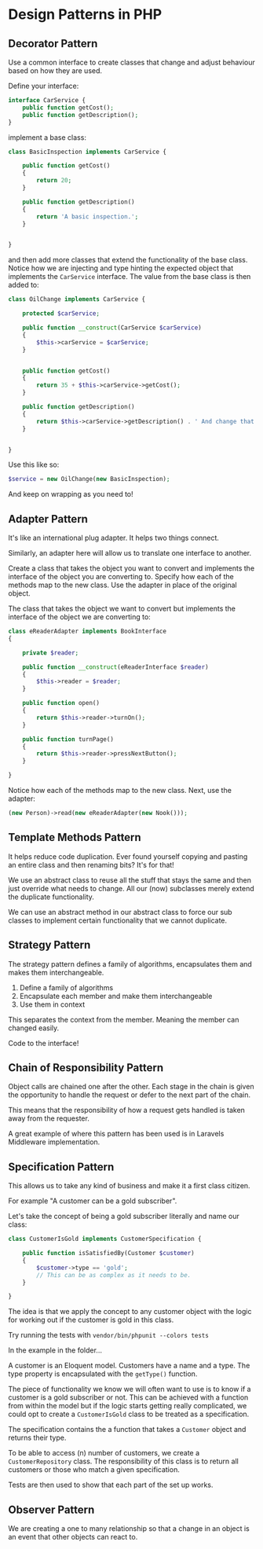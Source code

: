# Design Patterns in PHP #
## Decorator Pattern ##
Use a common interface to create classes that change and adjust behaviour based on how they are used.

Define your interface:
```php
interface CarService {
    public function getCost();
    public function getDescription();
}
```

implement a base class:
```php
class BasicInspection implements CarService {

    public function getCost()
    {
        return 20;
    }

    public function getDescription()
    {
        return 'A basic inspection.';
    }


}
```

and then add more classes that extend the functionality of the base class. Notice how we are injecting and type hinting
the expected object that implements the `CarService` interface. The value from the base class is then added to:
```php
class OilChange implements CarService {

    protected $carService;

    public function __construct(CarService $carService)
    {
        $this->carService = $carService;
    }


    public function getCost()
    {
        return 35 + $this->carService->getCost();
    }

    public function getDescription()
    {
        return $this->carService->getDescription() . ' And change that oil!';
    }


}
```

Use this like so:
```php
$service = new OilChange(new BasicInspection);
```

And keep on wrapping as you need to!

## Adapter Pattern ##
It's like an international plug adapter. It helps two things connect.

Similarly, an adapter here will allow us to translate one interface to another.

Create a class that takes the object you want to convert and implements the interface of the object you are converting to. 
Specify how each of the methods map to the new class. Use the adapter in place of the original object.

The class that takes the object we want to convert but implements the interface of the object we are converting to:
```php
class eReaderAdapter implements BookInterface
{

    private $reader;

    public function __construct(eReaderInterface $reader)
    {
        $this->reader = $reader;
    }

    public function open()
    {
        return $this->reader->turnOn();
    }

    public function turnPage()
    {
        return $this->reader->pressNextButton();
    }

}
```
Notice how each of the methods map to the new class. Next, use the adapter:
```php
(new Person)->read(new eReaderAdapter(new Nook()));
```

## Template Methods Pattern ##
It helps reduce code duplication. Ever found yourself copying and pasting an entire class and then renaming bits? 
It's for that!

We use an abstract class to reuse all the stuff that stays the same and then just override what needs to change.
All our (now) subclasses merely extend the duplicate functionality.

We can use an abstract method in our abstract class to force our sub classes to implement certain functionality that we 
cannot duplicate.

## Strategy Pattern ##
The strategy pattern defines a family of algorithms, encapsulates them and makes them interchangeable.

1. Define a family of algorithms
2. Encapsulate each member and make them interchangeable
3. Use them in context

This separates the context from the member. Meaning the member can changed easily.

Code to the interface!

## Chain of Responsibility Pattern ##
Object calls are chained one after the other. Each stage in the chain is given the opportunity to handle the request or 
defer to the next part of the chain.

This means that the responsibility of how a request gets handled is taken away from the requester.

A great example of where this pattern has been used is in Laravels Middleware implementation.

## Specification Pattern ##
This allows us to take any kind of business and make it a first class citizen.

For example "A customer can be a gold subscriber".

Let's take the concept of being a gold subscriber literally and name our class:

```php
class CustomerIsGold implements CustomerSpecification {

    public function isSatisfiedBy(Customer $customer)
    {
        $customer->type == 'gold';
        // This can be as complex as it needs to be.
    }

}
```

The idea is that we apply the concept to any customer object with the logic for working out if the customer is gold in 
this class.

Try running the tests with `vendor/bin/phpunit --colors tests`

In the example in the folder...

A customer is an Eloquent model. Customers have a name and a type. The type property is encapsulated with the `getType()` 
function.

The piece of functionality we know we will often want to use is to know if a customer is a gold subscriber or not. This can 
be achieved with a function from within the model but if the logic starts getting really complicated, we could opt to create 
a `CustomerIsGold` class to be treated as a specification.

The specification contains the a function that takes a `Customer` object and returns their type.

To be able to access (n) number of customers, we create a `CustomerRepository` class. The responsibility of this class is 
to return all customers or those who match a given specification.

Tests are then used to show that each part of the set up works.

## Observer Pattern ##
We are creating a one to many relationship so that a change in an object is an event that other objects can react to.

